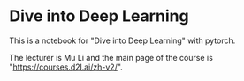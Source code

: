 # Dive into Deep Learning
This is a notebook for "Dive into Deep Learning" with pytorch.

The lecturer is Mu Li and the main page of the course is "https://courses.d2l.ai/zh-v2/".
